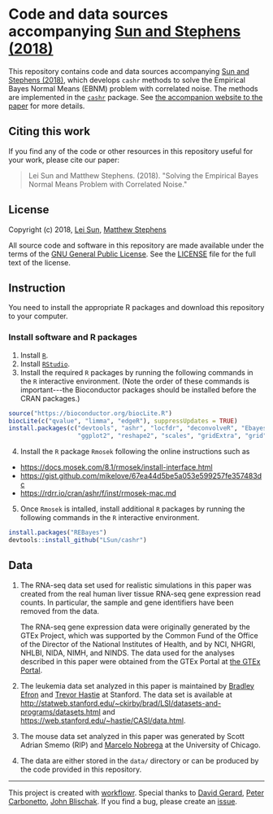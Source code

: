 # Code and data sources accompanying [Sun and Stephens (2018)][]

This repository contains code and data sources accompanying [Sun and Stephens (2018)][], which develops `cashr` methods to solve the Empirical Bayes Normal Means (EBNM) problem with correlated noise. The methods are implemented in the [`cashr`](https://github.com/LSun/cashr) package. See [the accompanion website to the paper][] for more details.

Citing this work
----------------

If you find any of the code or other resources in this repository useful for your work, please cite our paper:

> Lei Sun and Matthew Stephens. (2018). "Solving the Empirical Bayes Normal Means Problem with Correlated Noise."

License
-------

Copyright (c) 2018, [Lei Sun][], [Matthew Stephens][]

All source code and software in this repository are made available under the terms of the [GNU General Public License](http://www.gnu.org/licenses/gpl.html). See the [LICENSE](LICENSE) file for the full text of the license.

Instruction
------------

You need to install the appropriate R packages and download this repository to your computer.

### Install software and R packages

1.  Install [`R`](https://cran.r-project.org).
2.  Install [`RStudio`](https://www.rstudio.com/).
3.  Install the required `R` packages by running the following commands in the `R` interactive environment. (Note the order of these commands is important---the Bioconductor packages should be installed before the CRAN packages.)
``` r
source("https://bioconductor.org/biocLite.R")
biocLite(c("qvalue", "limma", "edgeR"), suppressUpdates = TRUE)
install.packages(c("devtools", "ashr", "locfdr", "deconvolveR", "EbayesThresh",
                   "ggplot2", "reshape2", "scales", "gridExtra", "grid", "latex2exp"))
```
4. Install the `R` package `Rmosek` following the online instructions such as
- https://docs.mosek.com/8.1/rmosek/install-interface.html
- https://gist.github.com/mikelove/67ea44d5be5a053e599257fe357483dc
- https://rdrr.io/cran/ashr/f/inst/rmosek-mac.md
5. Once `Rmosek` is intalled, install additional `R` packages by running the following commands in the `R` interactive environment.
``` r
install.packages("REBayes")
devtools::install_github("LSun/cashr")
```

Data
----

1. The RNA-seq data set used for realistic simulations in this paper was created from the real human liver tissue RNA-seq gene expression read counts. In particular, the sample and gene identifiers have been removed from the data.

    The RNA-seq gene expression data were originally generated by the GTEx Project, which was supported by the Common Fund of the Office of the Director of the National Institutes of Health, and by NCI, NHGRI, NHLBI, NIDA, NIMH, and NINDS. The data used for the analyses described in this paper were obtained from the GTEx Portal at [the GTEx Portal](https://www.gtexportal.org).

2. The leukemia data set analyzed in this paper is maintained by [Bradley Efron][] and [Trevor Hastie][] at Stanford. The data set is available at http://statweb.stanford.edu/~ckirby/brad/LSI/datasets-and-programs/datasets.html and https://web.stanford.edu/~hastie/CASI/data.html.

3. The mouse data set analyzed in this paper was generated by Scott Adrian Smemo (RIP) and [Marcelo Nobrega][] at the University of Chicago.

4. The data are either stored in the `data/` directory or can be produced by the code provided in this repository.

-------------

This project is created with [workflowr][]. Special thanks to [David Gerard][], [Peter Carbonetto][], [John Blischak][]. If you find a bug, please create an [issue](https://github.com/LSun/cashr_paper/issues).

[the accompanion website to the paper]: https://lsun.github.io/cashr_paper/
[Sun and Stephens (2018)]: https://arxiv.org/abs/1812.07488
[Lei Sun]: https://github.com/LSun
[Matthew Stephens]: http://stephenslab.uchicago.edu/
[Bradley Efron]: http://statweb.stanford.edu/~ckirby/brad/
[Trevor Hastie]: https://web.stanford.edu/~hastie/
[Marcelo Nobrega]: http://nobregalab.uchicago.edu/
[David Gerard]: https://dcgerard.github.io/
[Peter Carbonetto]: https://pcarbo.github.io/
[John Blischak]: https://jdblischak.com/
[workflowr]: https://github.com/jdblischak/workflowr
